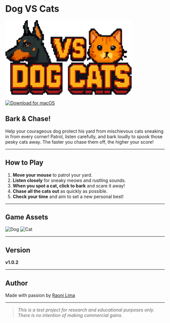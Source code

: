 # Dog VS Cats
![Dog VS Cats Header](src/img/game_header.png)


[![Download for macOS](https://raoni.studio/games/dog-vs-cats/img/button-macOS.png)](https://raoni.studio/games/dog-vs-cats/download/DogVsCats-1_0_2.zip)

## Bark & Chase!

Help your courageous dog protect his yard from mischievous cats sneaking in from every corner! Patrol, listen carefully, and bark loudly to spook those pesky cats away. The faster you chase them off, the higher your score!

---

## How to Play

1. **Move your mouse** to patrol your yard.
2. **Listen closely** for sneaky meows and rustling sounds.
3. **When you spot a cat, click to bark** and scare it away!
4. **Chase all the cats out** as quickly as possible.
5. **Check your time** and aim to set a new personal best!

---

## Game Assets

![Dog](https://raoni.studio/games/dog-vs-cats/img/dog.png)
![Cat](https://raoni.studio/games/dog-vs-cats/img/cat.png)

---

## Version

**v1.0.2**

---

## Author

Made with passion by [Raoni Lima](https://raoni.studio)

---

> _This is a test project for research and educational purposes only. There is no intention of making commercial gains._
